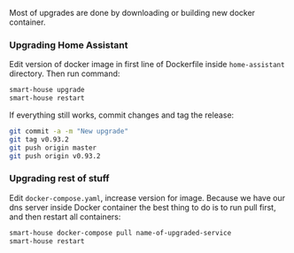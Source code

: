 Most of upgrades are done by downloading or building new docker container.

### Upgrading Home Assistant
Edit version of docker image in first line of Dockerfile inside `home-assistant` directory. Then run command:

```bash
smart-house upgrade
smart-house restart
```

If everything still works, commit changes and tag the release:

```bash
git commit -a -m "New upgrade"
git tag v0.93.2
git push origin master
git push origin v0.93.2
```

### Upgrading rest of stuff

Edit `docker-compose.yaml`, increase version for image. Because we have our dns server inside Docker container the best thing to do is to run pull first, and then restart all containers:

```bash
smart-house docker-compose pull name-of-upgraded-service
smart-house restart
```